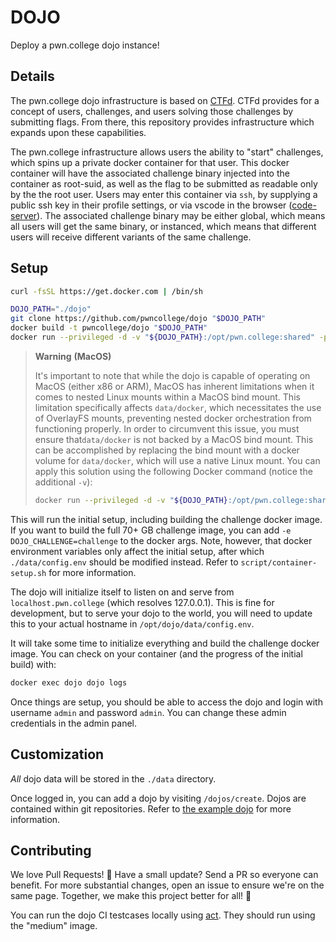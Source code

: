 # DOJO

Deploy a pwn.college dojo instance!

## Details

The pwn.college dojo infrastructure is based on [CTFd](https://github.com/CTFd/CTFd).
CTFd provides for a concept of users, challenges, and users solving those challenges by submitting flags.
From there, this repository provides infrastructure which expands upon these capabilities.

The pwn.college infrastructure allows users the ability to "start" challenges, which spins up a private docker container for that user.
This docker container will have the associated challenge binary injected into the container as root-suid, as well as the flag to be submitted as readable only by the the root user.
Users may enter this container via `ssh`, by supplying a public ssh key in their profile settings, or via vscode in the browser ([code-server](https://github.com/cdr/code-server)).
The associated challenge binary may be either global, which means all users will get the same binary, or instanced, which means that different users will receive different variants of the same challenge.

## Setup

```sh
curl -fsSL https://get.docker.com | /bin/sh

DOJO_PATH="./dojo"
git clone https://github.com/pwncollege/dojo "$DOJO_PATH"
docker build -t pwncollege/dojo "$DOJO_PATH"
docker run --privileged -d -v "${DOJO_PATH}:/opt/pwn.college:shared" -p 22:22 -p 80:80 -p 443:443 --name dojo pwncollege/dojo
```

> **Warning**
> **(MacOS)**
> 
> It's important to note that while the dojo is capable of operating on MacOS (either x86 or ARM), MacOS has inherent limitations when it comes to nested Linux mounts within a MacOS bind mount. 
> This limitation specifically affects `data/docker`, which necessitates the use of OverlayFS mounts, preventing nested docker orchestration from functioning properly.
> In order to circumvent this issue, you must ensure that`data/docker` is not backed by a MacOS bind mount. 
> This can be accomplished by replacing the bind mount with a docker volume for `data/docker`, which will use a native Linux mount. 
> You can apply this solution using the following Docker command (notice the additional `-v`):
> ```sh
> docker run --privileged -d -v "${DOJO_PATH}:/opt/pwn.college:shared" -v dojo-data-docker:/opt/pwn.college/data/docker -p 22:22 -p 80:80 -p 443:443 --name dojo pwncollege/dojo
> ```

This will run the initial setup, including building the challenge docker image.
If you want to build the full 70+ GB challenge image, you can add `-e DOJO_CHALLENGE=challenge` to the docker args.
Note, however, that docker environment variables only affect the initial setup, after which `./data/config.env` should be modified instead.
Refer to `script/container-setup.sh` for more information.

The dojo will initialize itself to listen on and serve from `localhost.pwn.college` (which resolves 127.0.0.1).
This is fine for development, but to serve your dojo to the world, you will need to update this to your actual hostname in `/opt/dojo/data/config.env`.

It will take some time to initialize everything and build the challenge docker image.
You can check on your container (and the progress of the initial build) with:

```sh
docker exec dojo dojo logs
```

Once things are setup, you should be able to access the dojo and login with username `admin` and password `admin`.
You can change these admin credentials in the admin panel.

## Customization

_All_ dojo data will be stored in the `./data` directory.

Once logged in, you can add a dojo by visiting `/dojos/create`. Dojos are contained within git repositories. 
Refer to [the example dojo](https://github.com/pwncollege/example-dojo) for more information.

## Contributing

We love Pull Requests! 🌟
Have a small update?
Send a PR so everyone can benefit.
For more substantial changes, open an issue to ensure we're on the same page.
Together, we make this project better for all! 🚀

You can run the dojo CI testcases locally using [act](https://github.com/nektos/act).
They should run using the "medium" image.
